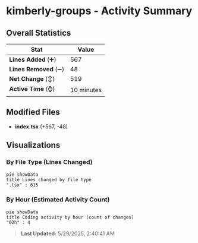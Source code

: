 # kimberly-groups - Activity Summary 

## Overall Statistics

| Stat                   | Value                                                             |
| ---------------------- | ----------------------------------------------------------------- |
| **Lines Added** (➕)   | 567                                          |
| **Lines Removed** (➖) | 48                                        |
| **Net Change** (↕)    | 519                |
| **Active Time** (⌚)   | 10 minutes |


## Modified Files
- **index.tsx** (+567, -48)

## Visualizations

### By File Type (Lines Changed)

```mermaid
pie showData
title Lines changed by file type
".tsx" : 615
```

### By Hour (Estimated Activity Count)

```mermaid
pie showData
title Coding activity by hour (count of changes)
"02h" : 4
```


> **Last Updated:** 5/29/2025, 2:40:41 AM